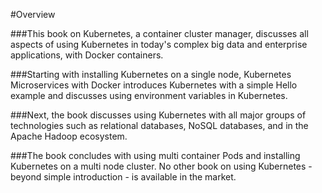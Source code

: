 #Overview


###This book on Kubernetes, a container cluster manager, discusses all aspects of using Kubernetes in today's complex big data and enterprise applications, with Docker containers.


###Starting with installing Kubernetes on a single node, Kubernetes Microservices with Docker introduces Kubernetes with a simple Hello example and discusses using environment variables in Kubernetes.

###Next, the book discusses using Kubernetes with all major groups of technologies such as relational databases, NoSQL databases, and in the Apache Hadoop ecosystem.

###The book concludes with using multi container Pods and installing Kubernetes on a multi node cluster. No other book on using Kubernetes - beyond simple introduction - is available in the market.

